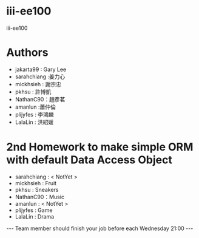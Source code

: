 ﻿# iii-ee100
iii-ee100


# Authors

* jakarta99 : Gary Lee
* sarahchiang :姜力心
* mickhsieh : 謝宗忠
* pkhsu : 許博凱
* NathanC90：趙彥茗
* amanlun :蕭仲倫
* plijyfes : 李鴻麟
* LalaLin : 洪紹媛


# 2nd Homework to make simple ORM with default Data Access Object

* sarahchiang : < NotYet >
* mickhsieh : Fruit
* pkhsu : Sneakers
* NathanC90：Music
* amanlun : < NotYet >
* plijyfes : Game
* LalaLin : Drama

--- Team member should finish your job before each Wednesday 21:00 ---

